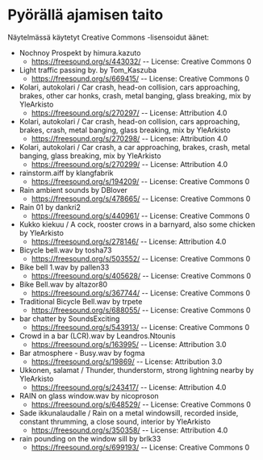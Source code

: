 # Pyörällä ajamisen taito
Näytelmässä käytetyt Creative Commons -lisensoidut äänet:

- Nochnoy Prospekt by himura.kazuto
  - https://freesound.org/s/443032/ -- License: Creative Commons 0
- Light traffic passing by. by Tom_Kaszuba
  - https://freesound.org/s/669415/ -- License: Creative Commons 0
- Kolari, autokolari / Car crash, head-on collision, cars approaching, brakes, other car honks, crash, metal banging, glass breaking, mix by YleArkisto
  - https://freesound.org/s/270297/ -- License: Attribution 4.0
- Kolari, autokolari / Car crash, head-on collision, cars approaching, brakes, crash, metal banging, glass breaking, mix by YleArkisto
  - https://freesound.org/s/270298/ -- License: Attribution 4.0
- Kolari, autokolari / Car crash, a car approaching, brakes, crash, metal banging, glass breaking, mix by YleArkisto
  - https://freesound.org/s/270299/ -- License: Attribution 4.0
- rainstorm.aiff by klangfabrik
  - https://freesound.org/s/194209/ -- License: Creative Commons 0
- Rain ambient sounds by DBlover
  - https://freesound.org/s/478665/ -- License: Creative Commons 0
- Rain 01 by dankri2
  - https://freesound.org/s/440961/ -- License: Creative Commons 0
- Kukko kiekuu / A cock, rooster crows in a barnyard, also some chicken by YleArkisto
  - https://freesound.org/s/278146/ -- License: Attribution 4.0
- Bicycle bell.wav by tosha73
  - https://freesound.org/s/503552/ -- License: Creative Commons 0
- Bike bell 1.wav by pallen33
  - https://freesound.org/s/405628/ -- License: Creative Commons 0
- Bike Bell.wav by altazor80
  - https://freesound.org/s/367744/ -- License: Creative Commons 0
- Traditional Bicycle Bell.wav by trpete
  - https://freesound.org/s/688055/ -- License: Creative Commons 0
- bar chatter by SoundsExciting
  - https://freesound.org/s/543913/ -- License: Creative Commons 0
- Crowd in a bar (LCR).wav by Leandros.Ntounis
  - https://freesound.org/s/163995/ -- License: Attribution 3.0
- Bar atmosphere - Busy.wav by fogma
  - https://freesound.org/s/19869/ -- License: Attribution 3.0
- Ukkonen, salamat / Thunder, thunderstorm, strong lightning nearby by YleArkisto
  - https://freesound.org/s/243417/ -- License: Attribution 4.0
- RAIN on glass window.wav by nicoproson
  - https://freesound.org/s/648529/ -- License: Creative Commons 0
- Sade ikkunalaudalle / Rain on a metal windowsill, recorded inside, constant thrumming, a close sound, interior by YleArkisto
  - https://freesound.org/s/350358/ -- License: Attribution 4.0
- rain pounding on the window sill by brlk33
  - https://freesound.org/s/699193/ -- License: Creative Commons 0
